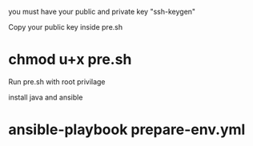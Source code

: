 you must have your public and private key "ssh-keygen"

Copy your public key inside pre.sh

# chmod u+x pre.sh

Run pre.sh with root privilage

install java and ansible

# ansible-playbook prepare-env.yml
